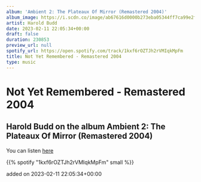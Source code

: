 ```yaml
---
album: 'Ambient 2: The Plateaux Of Mirror (Remastered 2004)'
album_image: https://i.scdn.co/image/ab67616d0000b273eba05344ff7ca99e2fd35545
artist: Harold Budd
date: 2023-02-11 22:05:34+00:00
draft: false
duration: 230853
preview_url: null
spotify_url: https://open.spotify.com/track/1kxf6rOZTJh2rVMIqkMpFm
title: Not Yet Remembered - Remastered 2004
type: music
---
```



# Not Yet Remembered - Remastered 2004

## Harold Budd on the album Ambient 2: The Plateaux Of Mirror (Remastered 2004)

You can listen [here](https://open.spotify.com/track/1kxf6rOZTJh2rVMIqkMpFm)

{{% spotify "1kxf6rOZTJh2rVMIqkMpFm" small %}}

added on 2023-02-11 22:05:34+00:00